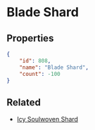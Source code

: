 # Blade Shard

<no description available>

## Properties

```json
{
    "id": 808,
    "name": "Blade Shard",
    "count": -100
}
```

## Related

- [Icy Soulwoven Shard](../items/21922-icy-soulwoven-shard.md)


